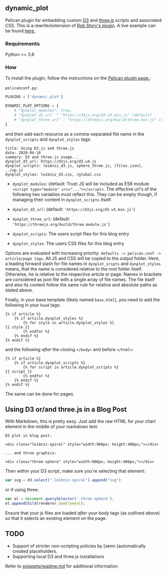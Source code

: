 ## dynamic_plot

Pelican plugin for embedding custom [D3](https://d3js.org/) and [three.js](https://threejs.org/) scripts and associated CSS. This is a rewrite/extension of [Rob Story's plugin](https://github.com/wrobstory/pelican_dynamic). A live example can be found [here.](https://depot.traits.de/articles/2020/04/16-using-d3-and-threejs.html#using-d3-and-threejs)

### Requirements

Python >= 3.6

### How

To install the plugin, follow the instructions on the [Pelican plugin page.](https://github.com/getpelican/pelican-plugins): 


`pelicanconf.py`:
```python
PLUGINS = ['dynamic_plot']

DYNAMIC_PLOT_OPTIONS = {
    # "dynplot_modules": True,
    # "dynplot_d3_url' " "https://d3js.org/d3.v5.min.js" (default) 
    # "dynplot_three_url" : "https://threejs.org/build/three.min.js" (default) 
}
```

and then add each resource as a comma-separated file name in the `dynplot_scripts` and `dynplot_styles` tags: 
```
title: Using D3.js and three.js
date: 2020-04-16
summary: D3 and three.js usage...
dynplot_d3_url: https://d3js.org/d3.v4.js
dynplot_scripts: leibniz_d3.js, sphere_three.js, [files.json], ../up.js
dynplot_styles: leibniz_d3.css, /global.css
```
- `dynplot_modules`: (default: True) JS will be included as ES6 module
`<script type="module" src="..."></script>`. The effective url's of the following two variables must reflect this. They can be empty though, if managing their content in `dynplot_scripts` itself.
  
- `dynplot_d3_url`: (default: `'https://d3js.org/d3.v5.min.js'`)  
- `dynplot_three_url`: (default: `'https://threejs.org/build/three.module.js'`)  
- `dynplot_scripts`:  The users script files for this blog entry
- `dynplot_styles`:  The users CSS files for this blog entry  

Options are evaluated with increasing priority: `defaults -> pelican.conf -> article/page tags`. All JS and CSS will be copied to the output folder. Here, a leading forward slash for file names in `dynplot_sripts` and `dynplot_styles` means, that the name is considered relative to the root folder itself. Otherwise, he is relative to the respective article or page. 
Names in brackets are considered as json file with a single array of file names. The file itself and also its content follow the same rule for relative and absolute paths as stated above.


Finally, in your base template (likely named `base.html`), you need to add the following in your `head` tags: 
```
{% if article %}
    {% if article.dynplot_styles %}
        {% for style in article.dynplot_styles %}
{{ style }}
        {% endfor %}
    {% endif %}
{% endif %}
```
and the following *after* the closing `</body>` and before `</html>`: 
```
{% if article %}
    {% if article.dynplot_scripts %}
        {% for script in article.dynplot_scripts %}
{{ script }}
        {% endfor %}
    {% endif %}
{% endif %}
```
The same can be done for pages.

Using D3 or/and three.js in a Blog Post
---------------------------------------
With Markdown, this is pretty easy. Just add the raw HTML for your chart element in the middle of your markdown text: 

```
D3 plot in blog post: 

<div class="leibniz-spiral" style="width:960px; height:400px;"></div>

... and three graphics:

<div class="three-sphere" style="width:600px; height:400px;"></div>
```

Then within your D3 script, make sure you're selecting that element: 

```javascript
var svg = d3.select(".leibniz-spiral").append("svg")
```
or if using three:
```javascript
var el = document.querySelector('.three-sphere');
el.appendChild(renderer.domElement);
```

Ensure that your js files are loaded *after* your body tags (as outlined above) so that it selects an existing element on the page. 


TODO
----

- Support of stricter non-scripting policies by [semi-]automatically created placeholders. 
- Supporting local D3 and three.js installations

Refer to [snippets/readme.md](snippets/readme.md) for additional information.

